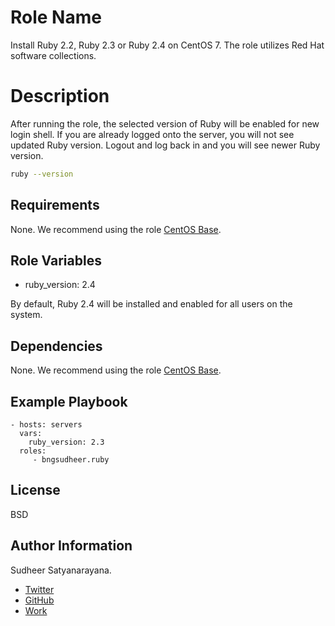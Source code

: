 Role Name
=========

Install Ruby 2.2, Ruby 2.3 or Ruby 2.4 on CentOS 7. The role utilizes Red Hat software collections.

Description
============

After running the role, the selected version of Ruby will be enabled for new login shell. If you are already logged onto the server, you will not see updated Ruby version. Logout and log back in and you will see newer Ruby version.

```sh
ruby --version
```

Requirements
------------

None. We recommend using the role [CentOS Base](https://galaxy.ansible.com/bngsudheer/centos_base/).


Role Variables
--------------

* ruby_version: 2.4

By default, Ruby 2.4 will be installed and enabled for all users on the system.


Dependencies
------------

None. We recommend using the role [CentOS Base](https://galaxy.ansible.com/bngsudheer/centos_base/).

Example Playbook
----------------

    - hosts: servers
      vars:
        ruby_version: 2.3
      roles:
         - bngsudheer.ruby

License
-------

BSD

Author Information
------------------

Sudheer Satyanarayana.
* [Twitter](https://twitter.com/bngsudheer)
* [GitHub](https://github.com/bngsudheer)
* [Work](https://www.gavika.com/)
